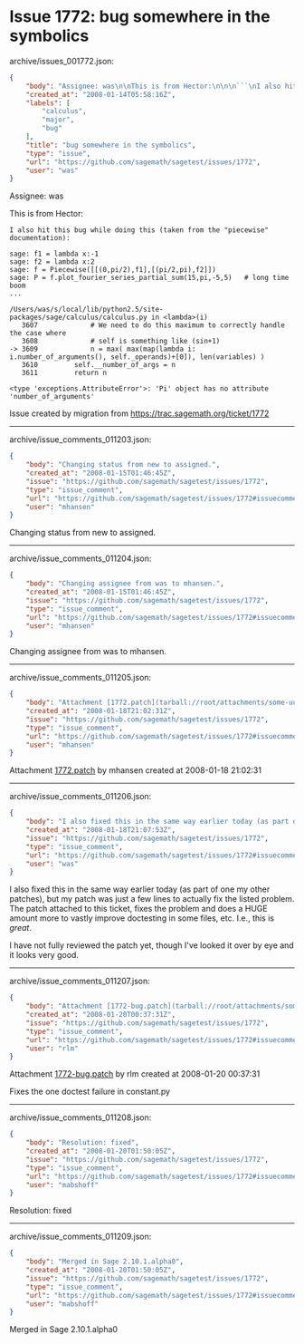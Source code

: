 # Issue 1772: bug somewhere in the symbolics

archive/issues_001772.json:
```json
{
    "body": "Assignee: was\n\nThis is from Hector:\n\n\n```\nI also hit this bug while doing this (taken from the \"piecewise\"\ndocumentation):\n\nsage: f1 = lambda x:-1\nsage: f2 = lambda x:2\nsage: f = Piecewise([[(0,pi/2),f1],[(pi/2,pi),f2]])\nsage: P = f.plot_fourier_series_partial_sum(15,pi,-5,5)   # long time\nboom\n...\n\n/Users/was/s/local/lib/python2.5/site-packages/sage/calculus/calculus.py in <lambda>(i)\n   3607             # We need to do this maximum to correctly handle the case where\n   3608             # self is something like (sin+1)\n-> 3609             n = max( max(map(lambda i: i.number_of_arguments(), self._operands)+[0]), len(variables) )\n   3610         self.__number_of_args = n\n   3611         return n\n\n<type 'exceptions.AttributeError'>: 'Pi' object has no attribute 'number_of_arguments'\n```\n\n\n\n\nIssue created by migration from https://trac.sagemath.org/ticket/1772\n\n",
    "created_at": "2008-01-14T05:58:16Z",
    "labels": [
        "calculus",
        "major",
        "bug"
    ],
    "title": "bug somewhere in the symbolics",
    "type": "issue",
    "url": "https://github.com/sagemath/sagetest/issues/1772",
    "user": "was"
}
```
Assignee: was

This is from Hector:


```
I also hit this bug while doing this (taken from the "piecewise"
documentation):

sage: f1 = lambda x:-1
sage: f2 = lambda x:2
sage: f = Piecewise([[(0,pi/2),f1],[(pi/2,pi),f2]])
sage: P = f.plot_fourier_series_partial_sum(15,pi,-5,5)   # long time
boom
...

/Users/was/s/local/lib/python2.5/site-packages/sage/calculus/calculus.py in <lambda>(i)
   3607             # We need to do this maximum to correctly handle the case where
   3608             # self is something like (sin+1)
-> 3609             n = max( max(map(lambda i: i.number_of_arguments(), self._operands)+[0]), len(variables) )
   3610         self.__number_of_args = n
   3611         return n

<type 'exceptions.AttributeError'>: 'Pi' object has no attribute 'number_of_arguments'
```




Issue created by migration from https://trac.sagemath.org/ticket/1772





---

archive/issue_comments_011203.json:
```json
{
    "body": "Changing status from new to assigned.",
    "created_at": "2008-01-15T01:46:45Z",
    "issue": "https://github.com/sagemath/sagetest/issues/1772",
    "type": "issue_comment",
    "url": "https://github.com/sagemath/sagetest/issues/1772#issuecomment-11203",
    "user": "mhansen"
}
```

Changing status from new to assigned.



---

archive/issue_comments_011204.json:
```json
{
    "body": "Changing assignee from was to mhansen.",
    "created_at": "2008-01-15T01:46:45Z",
    "issue": "https://github.com/sagemath/sagetest/issues/1772",
    "type": "issue_comment",
    "url": "https://github.com/sagemath/sagetest/issues/1772#issuecomment-11204",
    "user": "mhansen"
}
```

Changing assignee from was to mhansen.



---

archive/issue_comments_011205.json:
```json
{
    "body": "Attachment [1772.patch](tarball://root/attachments/some-uuid/ticket1772/1772.patch) by mhansen created at 2008-01-18 21:02:31",
    "created_at": "2008-01-18T21:02:31Z",
    "issue": "https://github.com/sagemath/sagetest/issues/1772",
    "type": "issue_comment",
    "url": "https://github.com/sagemath/sagetest/issues/1772#issuecomment-11205",
    "user": "mhansen"
}
```

Attachment [1772.patch](tarball://root/attachments/some-uuid/ticket1772/1772.patch) by mhansen created at 2008-01-18 21:02:31



---

archive/issue_comments_011206.json:
```json
{
    "body": "I also fixed this in the same way earlier today (as part of one my other patches), but my patch was just a few lines to actually fix the listed problem.  The patch attached to this ticket, fixes the problem and does a HUGE amount more to vastly improve doctesting in some files, etc.  I.e., this is _great_. \n\nI have not fully reviewed the patch yet, though I've looked it over by eye and it looks very good.",
    "created_at": "2008-01-18T21:07:53Z",
    "issue": "https://github.com/sagemath/sagetest/issues/1772",
    "type": "issue_comment",
    "url": "https://github.com/sagemath/sagetest/issues/1772#issuecomment-11206",
    "user": "was"
}
```

I also fixed this in the same way earlier today (as part of one my other patches), but my patch was just a few lines to actually fix the listed problem.  The patch attached to this ticket, fixes the problem and does a HUGE amount more to vastly improve doctesting in some files, etc.  I.e., this is _great_. 

I have not fully reviewed the patch yet, though I've looked it over by eye and it looks very good.



---

archive/issue_comments_011207.json:
```json
{
    "body": "Attachment [1772-bug.patch](tarball://root/attachments/some-uuid/ticket1772/1772-bug.patch) by rlm created at 2008-01-20 00:37:31\n\nFixes the one doctest failure in constant.py",
    "created_at": "2008-01-20T00:37:31Z",
    "issue": "https://github.com/sagemath/sagetest/issues/1772",
    "type": "issue_comment",
    "url": "https://github.com/sagemath/sagetest/issues/1772#issuecomment-11207",
    "user": "rlm"
}
```

Attachment [1772-bug.patch](tarball://root/attachments/some-uuid/ticket1772/1772-bug.patch) by rlm created at 2008-01-20 00:37:31

Fixes the one doctest failure in constant.py



---

archive/issue_comments_011208.json:
```json
{
    "body": "Resolution: fixed",
    "created_at": "2008-01-20T01:50:05Z",
    "issue": "https://github.com/sagemath/sagetest/issues/1772",
    "type": "issue_comment",
    "url": "https://github.com/sagemath/sagetest/issues/1772#issuecomment-11208",
    "user": "mabshoff"
}
```

Resolution: fixed



---

archive/issue_comments_011209.json:
```json
{
    "body": "Merged in Sage 2.10.1.alpha0",
    "created_at": "2008-01-20T01:50:05Z",
    "issue": "https://github.com/sagemath/sagetest/issues/1772",
    "type": "issue_comment",
    "url": "https://github.com/sagemath/sagetest/issues/1772#issuecomment-11209",
    "user": "mabshoff"
}
```

Merged in Sage 2.10.1.alpha0
